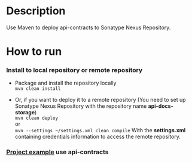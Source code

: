 # Description
Use Maven to deploy api-contracts to Sonatype Nexus Repository.

# How to run
### Install to local repository or remote repository 
- Package and install the repository locally <br>
`mvn clean install`

- Or, if you want to deploy it to a remote repository (You need to set up Sonatype Nexus Repository with the repository name **api-docs-storage**) <br> 
`mvn clean deploy` <br> or <br> `mvn --settings ~/settings.xml clean compile` With the **settings.xml** containing credentials information to access the remote repository.

### [Project example](https://github.com/nhanngh/demo-load-api-docs/) use api-contracts

